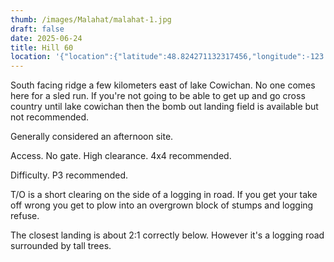 ```yaml
---
thumb: /images/Malahat/malahat-1.jpg
draft: false
date: 2025-06-24
title: Hill 60
location: '{"location":{"latitude":48.824271132317456,"longitude":-123.97758894808669,"elevation":554.6155371283576},"view":{"latitude":48.81681885069048,"longitude":-123.98666838355238,"height":3012.70853106325,"heading":25.635789987038986,"pitch":-65.2702866759257,"roll":0.0007584077744321804}}'
---
```

South facing ridge a few kilometers east of lake Cowichan. No one comes here for a sled run. If you're not going to be able to get up and go cross country until lake cowichan then the bomb out landing field is available but not recommended.

Generally considered an afternoon site.

Access. No gate. High clearance. 4x4 recommended.

Difficulty. P3 recommended.

T/O is a short clearing on the side of a logging in road. If you get your take off wrong you get to plow into an overgrown block of stumps and logging refuse.

The closest landing is about 2:1 correctly below. However it's a logging road surrounded by tall trees.